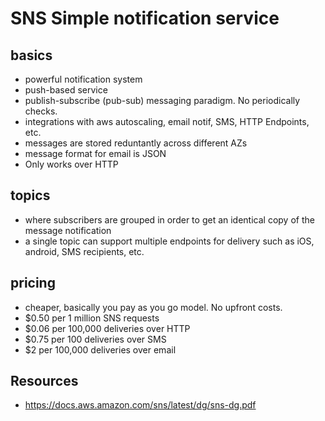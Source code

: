 # SNS Simple notification service

## basics

- powerful notification system
- push-based service
- publish-subscribe (pub-sub) messaging paradigm. No periodically checks.
- integrations with aws autoscaling, email notif, SMS, HTTP Endpoints, etc.
- messages are stored reduntantly across different AZs 
- message format for email is JSON
- Only works over HTTP

## topics

- where subscribers are grouped in order to get an identical copy of the message notification
- a single topic can support multiple endpoints for delivery such as iOS, android, SMS recipients, etc.

## pricing

- cheaper, basically you pay as you go model. No upfront costs.
- $0.50 per 1 million SNS requests
- $0.06 per 100,000 deliveries over HTTP
- $0.75 per 100 deliveries over SMS
- $2 per 100,000 deliveries over email

## Resources

- https://docs.aws.amazon.com/sns/latest/dg/sns-dg.pdf
